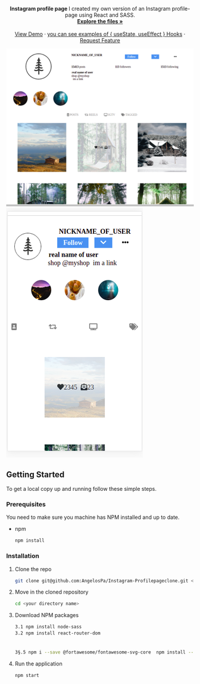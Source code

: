 
<p  align="center">

  <p align="center">
  <strong> Instagram profile page </strong>
I created my own version of an Instagram profile-page using React and SASS.
<!-- examples of useState useEffect and useRef :
![here](https://github.com/AngelosPa/PortfolioWebsite/blob/main/src/App.js) -->
    <br />
    <a href="https://github.com/AngelosPa/toDoList-ReactVersion/tree/main/mytodolist"><strong>Explore the files »</strong></a>
    <br />
    <br />
    <a href="https://angelospa.github.io/Instagram-Profilepageclone/">View Demo</a>
    ·
    <a href="https://github.com/AngelosPa/Instagram-Profilepageclone/blob/main/src/components/Newpost.js">you can see examples of { useState, useEffect } Hooks</a>
    ·
    <a href="https://github.com/github_username/repo_name/issues">Request Feature</a>
  </p>
</p>


![check here](insta2.png)
![check here](insta1.png)

## Getting Started

To get a local copy up and running follow these simple steps.

### Prerequisites

You need to make sure you machine has NPM installed and up to date.

- npm
  ```sh
  npm install
  ```

### Installation

1. Clone the repo
   ```sh
   git clone git@github.com:AngelosPa/Instagram-Profilepageclone.git <your directory name>
   ```
2. Move in the cloned repository
   ```sh
   cd <your directory name>
   ```
3. Download NPM packages
   ```sh
   3.1 npm install node-sass
   3.2 npm install react-router-dom
  
 
   3§.5 npm i --save @fortawesome/fontawesome-svg-core  npm install --save @fortawesome/free-solid-svg-icons  npm install --save @fortawesome/react-fontawesome
   ```
4. Run the application
   ```sh
   npm start
   ```

